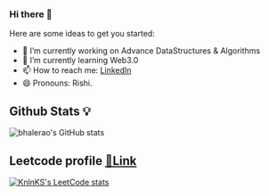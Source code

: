 ### Hi there 👋


Here are some ideas to get you started:

- 🔭 I’m currently working on Advance DataStructures & Algorithms 
- 🌱 I’m currently learning Web3.0
- 📫 How to reach me: [LinkedIn](https://www.linkedin.com/in/rushikesh-bhalerao-4313a01b1/)
- 😄 Pronouns: Rishi.

## Github Stats 💡

![bhalerao's GitHub stats](https://github-readme-stats.vercel.app/api?username=bhalerao-2002&show_icons=true&theme=radical)

## Leetcode profile [🔗Link](https://leetcode.com/Leet_rushi02/)

[![KnlnKS's LeetCode stats](https://leetcode-stats-six.vercel.app/?username=Leet_rushi02&theme=dark)]([https://github.com/KnlnKS/leetcode-stats](https://leetcode.com/Leet_rushi02/))
